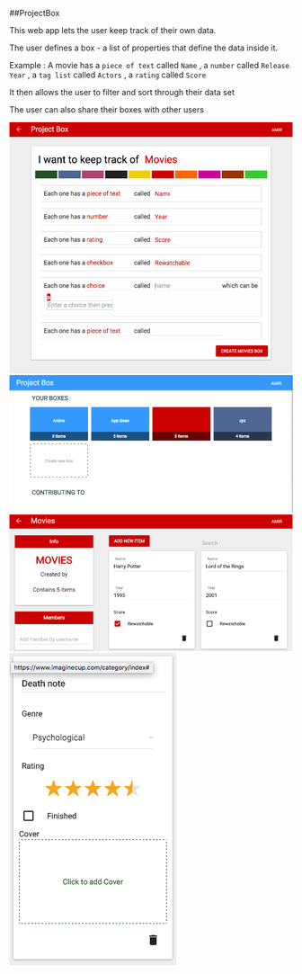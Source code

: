 ##ProjectBox

This web app lets the user keep track of their own data.

The user defines a box - a list of properties that define the data inside it. 

Example : A movie has a `piece of text` called `Name` , a `number` called `Release Year` , a `tag list` called `Actors` , a `rating` called `Score`

It then allows the user to filter and sort through their data set

The user can also share their boxes with other users

![image](s1.png)
![image](s2.png)
![image](s3.png)
![image](s4.png)